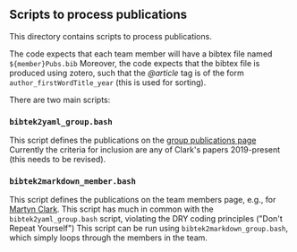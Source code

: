 ## Scripts to process publications

This directory contains scripts to process publications.

The code expects that each team member will have a bibtex file named `${member}Pubs.bib`
Moreover, the code expects that the bibtex file is produced using zotero, such that the
*@article* tag is of the form `author_firstWordTitle_year` (this is used for sorting).

There are two main scripts:

### `bibtek2yaml_group.bash`
This script defines the publications on the [group publications page](https://uofs-comphyd.github.io/publications/)
Currently the criteria for inclusion are any of Clark's papers 2019-present (this needs to be revised).

### `bibtek2markdown_member.bash`
This script defines the publications on the team members page, e.g., for [Martyn Clark](https://uofs-comphyd.github.io/current_member/martyn_clark).
This script has much in common with the `bibtek2yaml_group.bash` script, violating the DRY coding principles ("Don't Repeat Yourself")
This script can be run using `bibtek2markdown_group.bash`, which simply loops through the members in the team.
